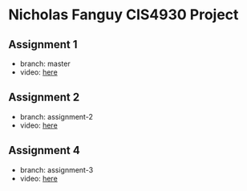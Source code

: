 # Nicholas Fanguy CIS4930 Project

## Assignment 1

- branch: master
- video: [here](https://youtu.be/4K_U47YXdNU)

## Assignment 2

- branch: assignment-2
- video: [here](https://youtu.be/ANLRdH3Rii4)

## Assignment 4

- branch: assignment-3
- video: [here](https://youtu.be/7nfCKm1UmdQ)